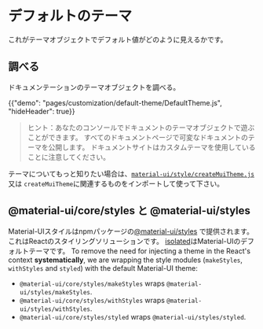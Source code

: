 # デフォルトのテーマ

<p class="description">これがテーマオブジェクトでデフォルト値がどのように見えるかです。</p>

## 調べる

ドキュメンテーションのテーマオブジェクトを調べる。

{{"demo": "pages/customization/default-theme/DefaultTheme.js", "hideHeader": true}}

> ヒント：あなたのコンソールでドキュメントのテーマオブジェクトで遊ぶことができます。 すべてのドキュメントページで可変なドキュメントのテーマを公開します。 ドキュメントサイトはカスタムテーマを使用していることに注意してください。

テーマについてもっと知りたい場合は、[`material-ui/style/createMuiTheme.js`](https://github.com/mui-org/material-ui/blob/master/packages/material-ui/src/styles/createMuiTheme.js)又は `createMuiTheme`に関連するものをインポートして使って下さい。

## @material-ui/core/styles と @material-ui/styles

Material-UIスタイルはnpmパッケージの[@material-ui/styles](/styles/basics/) で提供されます。 これはReactのスタイリングソリューションです。 [isolated](https://bundlephobia.com/result?p=@material-ui/styles)はMaterial-UIのデフォルトテーマです。 To remove the need for injecting a theme in the React's context **systematically**, we are wrapping the style modules (`makeStyles`, `withStyles` and `styled`) with the default Material-UI theme:

- `@material-ui/core/styles/makeStyles` wraps `@material-ui/styles/makeStyles`.
- `@material-ui/core/styles/withStyles` wraps `@material-ui/styles/withStyles`.
- `@material-ui/core/styles/styled` wraps `@material-ui/styles/styled`.